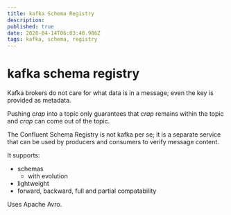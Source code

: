 ```yaml
---
title: kafka Schema Registry
description: 
published: true
date: 2020-04-14T06:03:40.986Z
tags: kafka, schema, registry
---
```


# kafka schema registry
Kafka brokers do not care for what data is in a message; even the key is provided as metadata.

Pushing _crap_ into a topic only guarantees that _crap_ remains within the topic and _crap_ can come out of the topic.

The Confluent Schema Registry is not kafka per se; it is a separate service that can be used by producers and consumers to verify message content.

It supports:
* schemas
  * with evolution
* lightweight
* forward, backward, full and partial compatability

Uses Apache Avro.